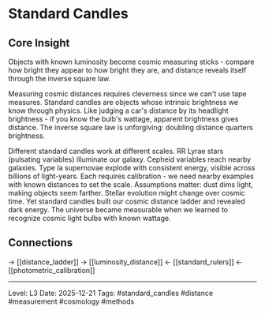# Standard Candles

## Core Insight
Objects with known luminosity become cosmic measuring sticks - compare how bright they appear to how bright they are, and distance reveals itself through the inverse square law.

Measuring cosmic distances requires cleverness since we can't use tape measures. Standard candles are objects whose intrinsic brightness we know through physics. Like judging a car's distance by its headlight brightness - if you know the bulb's wattage, apparent brightness gives distance. The inverse square law is unforgiving: doubling distance quarters brightness.

Different standard candles work at different scales. RR Lyrae stars (pulsating variables) illuminate our galaxy. Cepheid variables reach nearby galaxies. Type Ia supernovae explode with consistent energy, visible across billions of light-years. Each requires calibration - we need nearby examples with known distances to set the scale. Assumptions matter: dust dims light, making objects seem farther. Stellar evolution might change over cosmic time. Yet standard candles built our cosmic distance ladder and revealed dark energy. The universe became measurable when we learned to recognize cosmic light bulbs with known wattage.

## Connections
→ [[distance_ladder]]
→ [[luminosity_distance]]
← [[standard_rulers]]
← [[photometric_calibration]]

---
Level: L3
Date: 2025-12-21
Tags: #standard_candles #distance #measurement #cosmology #methods